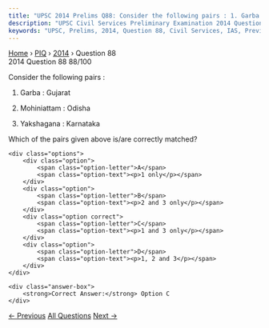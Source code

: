 ```yaml
---
title: "UPSC 2014 Prelims Q88: Consider the following pairs : 1. Garba : Gujarat 2. Mohinia..."
description: "UPSC Civil Services Preliminary Examination 2014 Question 88 with options and answer"
keywords: "UPSC, Prelims, 2014, Question 88, Civil Services, IAS, Previous Year Questions"
---
```


<nav class="breadcrumb">
    <a href="../../">Home</a>
    <span>›</span>
    <a href="../">PIQ</a>
    <span>›</span>
    <a href="./">2014</a>
    <span>›</span>
    <span>Question 88</span>
</nav>

<div class="question-header">
    <div class="question-meta">
        <span class="year-badge">2014</span>
        <span class="question-number">Question 88</span>
        <span class="progress">88/100</span>
    </div>
    <div class="progress-bar">
        <div class="progress-fill" style="width: 88.0%"></div>
    </div>
</div>

<div class="question-content">
    <div class="question-text">
        <p>Consider the following pairs :</p>
<ol>
<li>
<p>Garba : Gujarat</p>
</li>
<li>
<p>Mohiniattam : Odisha</p>
</li>
<li>
<p>Yakshagana : Karnataka</p>
</li>
</ol>
<p>Which of the pairs given above is/are correctly matched?</p>
    </div>
    
    <div class="options">
        <div class="option">
            <span class="option-letter">A</span>
            <span class="option-text"><p>1 only</p></span>
        </div>
        <div class="option">
            <span class="option-letter">B</span>
            <span class="option-text"><p>2 and 3 only</p></span>
        </div>
        <div class="option correct">
            <span class="option-letter">C</span>
            <span class="option-text"><p>1 and 3 only</p></span>
        </div>
        <div class="option">
            <span class="option-letter">D</span>
            <span class="option-text"><p>1, 2 and 3</p></span>
        </div>
    </div>

    <div class="answer-box">
        <strong>Correct Answer:</strong> Option C
    </div>
</div>

<div class="question-nav">
    <a href="../q087-with-reference-to-indias-culture-and-tradition-wha/" class="nav-btn prev">← Previous</a>
    <a href="../" class="nav-btn center">All Questions</a>
    <a href="../q089-with-reference-to-buddhist-history-tradition-and-c/" class="nav-btn next">Next →</a>
</div>
